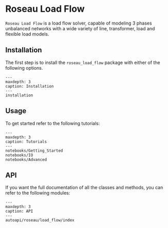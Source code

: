 # Roseau Load Flow

`Roseau Load Flow` is a load flow solver, capable of modeling 3 phases unbalanced networks with a
wide variety of line, transformer, load and flexible load models.

## Installation

The first step is to install the `roseau_load_flow` package with either of the following options.

```{toctree}
---
maxdepth: 3
caption: Installation
---
installation
```

## Usage

To get started refer to the following tutorials:

```{toctree}
---
maxdepth: 3
caption: Tutorials
---
notebooks/Getting_Started
notebooks/IO
notebooks/Advanced
```

## API
If you want the full documentation of all the classes and methods, you can refer to the following
modules:

```{toctree}
---
maxdepth: 3
caption: API
---
autoapi/roseau/load_flow/index
```
